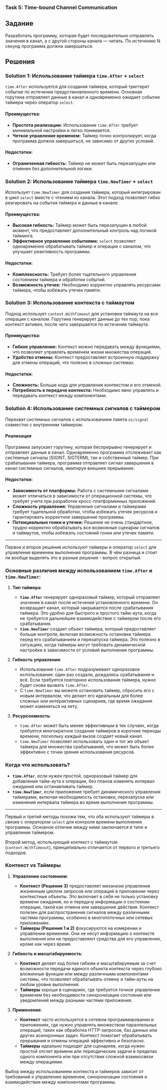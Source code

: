 ### Task 5: Time-bound Channel Communication

## Задание
Разработать программу, которая будет последовательно отправлять значения в канал, а с другой стороны канала — читать. По истечению N секунд программа должна завершаться.

## Решения

### Solution 1: Использование таймера `time.After` + `select`

`time.After` используется для создания таймера, который триггерит событие по истечении предустановленного времени. Основная горутина отправляет данные в канал и одновременно ожидает событие таймера через оператор `select`.

#### Преимущества:
- **Простота реализации:** Использование `time.After` требует минимальной настройки и легко понимается.
- **Четкое управление временем:** Таймер точно контролирует, когда программа должна завершиться, не зависимо от других условий.

#### Недостатки:
- **Ограниченная гибкость:** Таймер не может быть перезапущен или отменен без дополнительной логики.

### Solution 2: Использование таймера `time.NewTimer` + `select`

Использует `time.NewTimer` для создания таймера, который интегрирован в цикл `select` вместе с чтением из канала. Этот подход позволяет гибко реагировать на события таймера и данные в канале.

#### Преимущества:
- **Высокая гибкость:** Таймер может быть перезапущен в любой момент, что предоставляет дополнительный контроль над логикой тайминга.
- **Эффективное управление событиями:** `select` позволяет одновременно обрабатывать таймер и операции с каналом, что улучшает реактивность программы.

#### Недостатки:
- **Комплексность:** Требует более тщательного управления состоянием таймера и обработки событий.
- **Возможность утечек:** Необходимо корректно управлять ресурсами таймера, чтобы избежать утечек памяти.

### Solution 3: Использование контекста с таймаутом

Подход использует `context.WithTimeout` для установки таймаута на все операции с каналом. Горутина генерирует данные до тех пор, пока контекст активен, после чего завершается по истечении таймаута.

#### Преимущества:
- **Гибкое управление:** Контекст можно передавать между функциями, что позволяет управлять временем жизни множества операций.
- **Удобство отмены:** Контекст предоставляет встроенную поддержку для отмены операций, что полезно в сложных системах.

#### Недостатки:
- **Сложность:** Больше кода для управления контекстом и его отменой.
- **Потребность в передаче контекста:** Необходимо явно управлять и передавать контекст между компонентами.

### Solution 4: Использование системных сигналов с таймером

Перехват системных сигналов с использованием пакета `os/signal` совместно с внутренним таймером. 

#### Реализация
Программа запускает горутину, которая беспрерывно генерирует и отправляет данные в канал. Одновременно программа отслеживает как системные сигналы (SIGINT, SIGTERM), так и собственный таймер. При срабатывании таймера, программа отправляет сигнал завершения в канал системных сигналов, имитируя внешнее прерывание.

#### Недостатки:
- **Зависимость от платформы:** Работа с системными сигналами может отличаться в зависимости от операционной системы, что требует учета при разработке кросс-платформенных приложений.
- **Сложность управления:** Управление сигналами и таймерами требует тщательной обработки, чтобы избежать утечек ресурсов и гарантировать корректное завершение программы.
- **Потенциальные гонки и утечки:** Решение не очень стандартное, трудно корректно обрабатывать все возможные сценарии сигналов и таймаутов, чтобы избежать состояний гонки или утечек памяти.

---
Первое и второе решения используют таймеры и оператор `select` для управления временем выполнения программы.
В чём разница и стоит ли вообще выделять это в разные решения - вопрос открытый.
### Основные различия между использованием `time.After` и `time.NewTimer`:

1. **Тип таймера**:
    - **`time.After`** генерирует одноразовый таймер, который отправляет значение в канал после истечения установленного времени. Он возвращает канал, который закрывается после срабатывания таймера. Это удобно для быстрого и простого тайм-аута, когда не требуется дальнейшее взаимодействие с таймером после его срабатывания.
    - **`time.NewTimer`** создает объект таймера, который предоставляет больше контроля, включая возможность остановки таймера перед его срабатыванием и перезапуска таймера. Это полезно в ситуациях, когда таймеры могут требовать динамической настройки в зависимости от условий выполнения программы.

2. **Гибкость управления**:
    - Использование `time.After` подразумевает одноразовое использование: один раз создали, дождались срабатывания и всё. Если требуется повторное использование таймера, нужно будет снова вызвать `time.After`.
    - С `time.NewTimer` вы можете остановить таймер, сбросить его с новым интервалом, что делает его идеальным для более сложных или интерактивных сценариев, где время ожидания может изменяться на лету.

3. **Ресурсоемкость**:
    - `time.After` может быть менее эффективным в тех случаях, когда требуется многократное создание таймеров в короткие периоды времени, поскольку каждый вызов создает новый канал.
    - `time.NewTimer` позволяет использовать один и тот же объект таймера для множества срабатываний, что может быть более эффективно с точки зрения использования ресурсов.

### Когда что использовать?

- **`time.After`**, если нужен простой, одноразовый таймер для добавления тайм-аута к операции, без планов изменять интервал ожидания или останавливать таймер.
- **`time.NewTimer`**, если приложение требует динамического управления таймерами, включая необходимость остановки, перезапуска или изменения интервала таймера во время выполнения программы.

---
Первый и третий методы похожи тем, что оба используют таймеры в связке с оператором `select` для контроля времени выполнения программы. Основное отличие между ними заключается в типе и управлении таймером.

Второй метод, использующий контекст с таймаутом (`context.WithTimeout`), принципиально отличается от первого и третьего подходов.

### Контекст vs Таймеры

1. **Управление состоянием**:
    - **Контекст (Решение 3)** предоставляет механизм управления жизненным циклом запросов или операций в приложении через контекстные объекты. Это включает в себя не только установку времени ожидания, но и передачу информации о состоянии операции, такой как отмена или завершение действия. Контекст полезен для распространения сигналов между различными частями программы, особенно в многопоточных или сетевых приложениях.
    - **Таймеры (Решения 1 и 2)** фокусируются на измерении и управлении временем. Они не несут информацию о контексте выполнения или не предоставляют средства для его управления, кроме как через время.

2. **Гибкость и масштабируемость**:
    - **Контекст** делает код более гибким и масштабируемым за счет возможности передачи единого объекта контекста через глубоко вложенные функции или между различными компонентами системы, что позволяет обрабатывать отмену и тайм-ауты на любом уровне выполнения.
    - **Таймеры** хороши в сценариях, где требуется точное управление временем без необходимости синхронизации состояния или уведомлений между разными частями приложения.

3. **Применение**:
    - **Контекст** часто используется в сетевом программировании и приложениях, где нужно управлять множеством параллельных операций, таких как обработка HTTP-запросов, баз данных или других асинхронных задач. Контекст помогает обрабатывать прерывания и отмены операций эффективно и безопасно.
    - **Таймеры** идеально подходят для сценариев, когда нужен простой отсчет времени или периодические задачи в пределах одного компонента или при отсутствии сложной взаимосвязи между операциями.

Выбор между использованием контекста и таймеров зависит от требований к управлению временем, синхронизации состояния и взаимодействия между компонентами программы.
